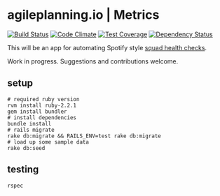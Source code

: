 # agileplanning.io | Metrics

[![Build Status](https://travis-ci.org/jbrunton/agileplanning-io-metrics.png)](https://travis-ci.org/jbrunton/agileplanning-io-metrics)
[![Code Climate](https://codeclimate.com/github/jbrunton/agileplanning-io-metrics/badges/gpa.svg)](https://codeclimate.com/github/jbrunton/agileplanning-io-metrics)
[![Test Coverage](https://codeclimate.com/github/jbrunton/agileplanning-io-metrics/badges/coverage.svg)](https://codeclimate.com/github/jbrunton/agileplanning-io-metrics/coverage)
[![Dependency Status](https://gemnasium.com/jbrunton/agileplanning-io-metrics.svg)](https://gemnasium.com/jbrunton/agileplanning-io-metrics)

This will be an app for automating Spotify style [squad health checks](https://labs.spotify.com/2014/09/16/squad-health-check-model/).

Work in progress. Suggestions and contributions welcome.

## setup

    # required ruby version
    rvm install ruby-2.2.1
    gem install bundler
    # install dependencies
    bundle install
    # rails migrate
    rake db:migrate && RAILS_ENV=test rake db:migrate
    # load up some sample data
    rake db:seed

## testing

    rspec
